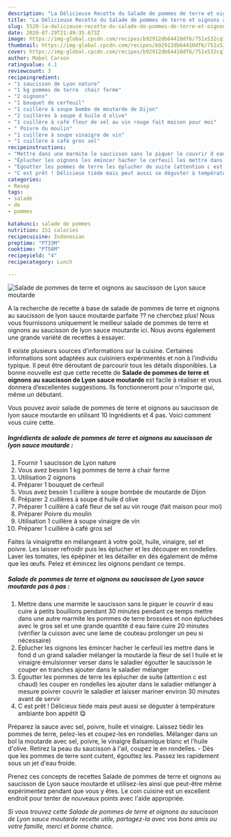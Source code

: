 ```yaml
---
description: "La Délicieuse Recette du Salade de pommes de terre et oignons au saucisson de Lyon sauce moutarde"
title: "La Délicieuse Recette du Salade de pommes de terre et oignons au saucisson de Lyon sauce moutarde"
slug: 5520-la-delicieuse-recette-du-salade-de-pommes-de-terre-et-oignons-au-saucisson-de-lyon-sauce-moutarde
date: 2020-07-29T21:49:35.673Z
image: https://img-global.cpcdn.com/recipes/b92912db64410df6/751x532cq70/salade-de-pommes-de-terre-et-oignons-au-saucisson-de-lyon-sauce-moutarde-photo-principale-de-la-recette.jpg
thumbnail: https://img-global.cpcdn.com/recipes/b92912db64410df6/751x532cq70/salade-de-pommes-de-terre-et-oignons-au-saucisson-de-lyon-sauce-moutarde-photo-principale-de-la-recette.jpg
cover: https://img-global.cpcdn.com/recipes/b92912db64410df6/751x532cq70/salade-de-pommes-de-terre-et-oignons-au-saucisson-de-lyon-sauce-moutarde-photo-principale-de-la-recette.jpg
author: Mabel Carson
ratingvalue: 4.1
reviewcount: 3
recipeingredient:
- "1 saucisson de Lyon nature"
- "1 kg pommes de terre  chair ferme"
- "2 oignons"
- "1 bouquet de cerfeuil"
- "1 cuillère à soupe bombe de moutarde de Dijon"
- "2 cuillères à soupe d huile d olive"
- "1 cuillère à café fleur de sel au vin rouge fait maison pour moi"
- " Poivre du moulin"
- "1 cuillère à soupe vinaigre de vin"
- "1 cuillère à café gros sel"
recipeinstructions:
- "Mettre dans une marmite le saucisson sans le piquer le couvrir d eau cuire à petits bouillons pendant 30 minutes pendant ce temps mettre dans une autre marmite les pommes de terre brossées et non épluchées avec le gros sel et une grande quantité d eau faire cuire 20 minutes (vérifier la cuisson avec une lame de couteau prolonger un peu si nécessaire)"
- "Éplucher les oignons les émincer hacher le cerfeuil les mettre dans le fond d un grand saladier mélanger la moutarde la fleur de sel l huile et le vinaigre émulsionner verser dans le saladier égoutter le saucisson le couper en tranches ajouter dans le saladier mélanger"
- "Égoutter les pommes de terre les éplucher de suite (attention c est chaud) les couper en rondelles les ajouter dans le saladier mélanger à mesure poivrer couvrir le saladier et laisser mariner environ 30 minutes avant de servir"
- "C est prêt ! Délicieux tiède mais peut aussi se déguster à température ambiante bon appétit 😋"
categories:
- Resep
tags:
- salade
- de
- pommes

katakunci: salade de pommes 
nutrition: 151 calories
recipecuisine: Indonesian
preptime: "PT33M"
cooktime: "PT58M"
recipeyield: "4"
recipecategory: Lunch

---
```



![Salade de pommes de terre et oignons au saucisson de Lyon sauce moutarde](https://img-global.cpcdn.com/recipes/b92912db64410df6/751x532cq70/salade-de-pommes-de-terre-et-oignons-au-saucisson-de-lyon-sauce-moutarde-photo-principale-de-la-recette.jpg)

A la recherche de recette à base de salade de pommes de terre et oignons au saucisson de lyon sauce moutarde parfaite ?? ne cherchez plus! Nous vous fournissons uniquement le meilleur salade de pommes de terre et oignons au saucisson de lyon sauce moutarde ici. Nous avons également une grande variété de recettes à essayer.

Il existe plusieurs sources d'informations sur la cuisine. Certaines informations sont adaptées aux cuisiniers expérimentés et non à l'individu typique. Il peut être déroutant de parcourir tous les détails disponibles. La bonne nouvelle est que cette recette de <strong> Salade de pommes de terre et oignons au saucisson de Lyon sauce moutarde </strong> est facile à réaliser et vous donnera d’excellentes suggestions. Ils fonctionneront pour n'importe qui, même un débutant.

<!--inarticleads1-->

Vous pouvez avoir salade de pommes de terre et oignons au saucisson de lyon sauce moutarde en utilisant 10 Ingrédients et 4 pas. Voici comment vous cuire cette.

##### Ingrédients de salade de pommes de terre et oignons au saucisson de lyon sauce moutarde :

1. Fournir 1 saucisson de Lyon nature
1. Vous avez besoin 1 kg pommes de terre à chair ferme
1. Utilisation 2 oignons
1. Préparer 1 bouquet de cerfeuil
1. Vous avez besoin 1 cuillère à soupe bombée de moutarde de Dijon
1. Préparer 2 cuillères à soupe d huile d olive
1. Préparer 1 cuillère à café fleur de sel au vin rouge (fait maison pour moi)
1. Préparer  Poivre du moulin
1. Utilisation 1 cuillère à soupe vinaigre de vin
1. Préparer 1 cuillère à café gros sel


Faites la vinaigrette en mélangeant à votre goût, huile, vinaigre, sel et poivre. Les laisser refroidir puis les éplucher et les découper en rondelles. Laver les tomates, les épépiner et les détailler en dés également de même que les œufs. Pelez et émincez les oignons pendant ce temps. 

<!--inarticleads2-->

##### Salade de pommes de terre et oignons au saucisson de Lyon sauce moutarde pas à pas :

1. Mettre dans une marmite le saucisson sans le piquer le couvrir d eau cuire à petits bouillons pendant 30 minutes pendant ce temps mettre dans une autre marmite les pommes de terre brossées et non épluchées avec le gros sel et une grande quantité d eau faire cuire 20 minutes (vérifier la cuisson avec une lame de couteau prolonger un peu si nécessaire)
1. Éplucher les oignons les émincer hacher le cerfeuil les mettre dans le fond d un grand saladier mélanger la moutarde la fleur de sel l huile et le vinaigre émulsionner verser dans le saladier égoutter le saucisson le couper en tranches ajouter dans le saladier mélanger
1. Égoutter les pommes de terre les éplucher de suite (attention c est chaud) les couper en rondelles les ajouter dans le saladier mélanger à mesure poivrer couvrir le saladier et laisser mariner environ 30 minutes avant de servir
1. C est prêt ! Délicieux tiède mais peut aussi se déguster à température ambiante bon appétit 😋


Préparez la sauce avec sel, poivre, huile et vinaigre. Laissez tiédir les pommes de terre, pelez-les et coupez-les en rondelles. Mélanger dans un bol la moutarde avec sel, poivre, le vinaigre Balsamique blanc et l&#39;huile d&#39;olive. Retirez la peau du saucisson à l&#39;ail, coupez le en rondelles. - Dès que les pommes de terre sont cuitent, égouttez les. Passez les rapidement sous un jet d&#39;eau froide. 

<!--inarticleads1-->

<p>
Prenez ces concepts de recettes Salade de pommes de terre et oignons au saucisson de Lyon sauce moutarde et utilisez-les ainsi que peut-être même expérimentez pendant que vous y êtes. Le coin cuisine est un excellent endroit pour tenter de nouveaux points avec l'aide appropriée.
</p>

<p>
<i>Si vous trouvez cette Salade de pommes de terre et oignons au saucisson de Lyon sauce moutarde recette utile, partagez-la avec vos bons amis ou votre famille, merci et bonne chance.</i>
</p>
